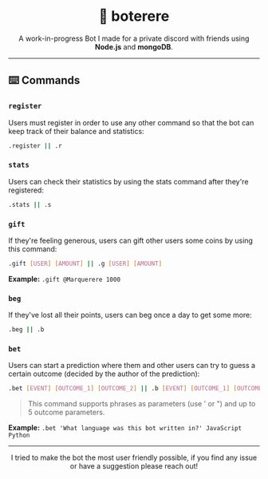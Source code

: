 <h1 align="center"> 🤖 boterere <br/></h1>

<p align="center"> A work-in-progress Bot I made for a private discord with friends using <b>Node.js</b> and <b>mongoDB</b>.</p>

---

## ⌨️ Commands

### `register`

Users must register in order to use any other command so that the bot can keep track of their balance and statistics:

```bash
.register || .r
```

### `stats`

Users can check their statistics by using the stats command after they're registered:

```bash
.stats || .s
```

### `gift`

If they're feeling generous, users can gift other users some coins by using this command:

```bash
.gift [USER] [AMOUNT] || .g [USER] [AMOUNT]
```

**Example:** `.gift @Marquerere 1000`

### `beg`

If they've lost all their points, users can beg once a day to get some more:

```bash
.beg || .b
```

### `bet`

Users can start a prediction where them and other users can try to guess a certain outcome (decided by the author of the prediction):

```bash
.bet [EVENT] [OUTCOME_1] [OUTCOME_2] || .b [EVENT] [OUTCOME_1] [OUTCOME_2]
```
> This command supports phrases as parameters (use ' or ") and up to 5 outcome parameters.

**Example:** `.bet 'What language was this bot written in?' JavaScript Python`


---

<p align="center">I tried to make the bot the most user friendly possible, if you find any issue or have a suggestion please reach out!</p>
